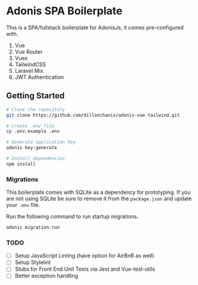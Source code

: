 # Adonis SPA Boilerplate

This is a SPA/fullstack boilerplate for AdonisJs, it comes pre-configured with.

1. Vue
2. Vue Router
3. Vuex
4. TailwindCSS
5. Laravel Mix
6. JWT Authentication

## Getting Started

```bash
# Clone the repository
git clone https://github.com/dillonchanis/adonis-vue-tailwind.git

# Create .env file 
cp .env.example .env

# Generate application key
adonis key:generate

# Install dependencies
npm install
```


### Migrations

This boilerplate comes with SQLite as a dependency for prototyping. If you are not using SQLite be sure to remove it from the `package.json` and update your `.env` file.



Run the following command to run startup migrations.

```js
adonis migration:run
```

### TODO

- [ ] Setup JavaScript Linting (have option for AirBnB as well)
- [ ] Setup Stylelint
- [ ] Stubs for Front End Unit Tests via Jest and Vue-test-utils
- [ ] Better exception handling
